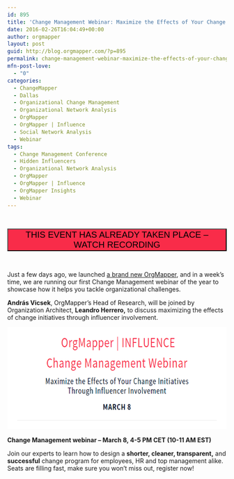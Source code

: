 ```yaml
---
id: 895
title: 'Change Management Webinar: Maximize the Effects of Your Change Initiatives Through Influencer Involvement'
date: 2016-02-26T16:04:49+00:00
author: orgmapper
layout: post
guid: http://blog.orgmapper.com/?p=895
permalink: change-management-webinar-maximize-the-effects-of-your-change-initiatives-through-influencer-involvement/
mfn-post-love:
  - "0"
categories:
  - ChangeMapper
  - Dallas
  - Organizational Change Management
  - Organizational Network Analysis
  - OrgMapper
  - OrgMapper | Influence
  - Social Network Analysis
  - Webinar
tags:
  - Change Management Conference
  - Hidden Influencers
  - Organizational Network Analysis
  - OrgMapper
  - OrgMapper | Influence
  - OrgMapper Insights
  - Webinar
---
```

&nbsp;

<p style="text-align: center;">
  <a href="http://blog.orgmapper.com/2016/03/09/maximize-the-effects-of-your-change-initiatives-through-influencer-involvement-webinar-key-learnings/" target="_blank" rel="noopener noreferrer"><button style="background-color: #f92c49;" type="button"><span style="font-size: 20px;">THIS EVENT HAS ALREADY TAKEN PLACE &#8211; WATCH RECORDING</span></button></a>
</p>

&nbsp;

Just a few days ago, we launched <a href="http://blog.orgmapper.com/2016/02/23/introducing-the-new-orgmapper/" target="_blank" rel="noopener noreferrer">a brand new OrgMapper</a>, and in a week&#8217;s time, we are running our first Change Management webinar of the year to showcase how it helps you tackle organizational challenges.
  
**András Vicsek**, OrgMapper&#8217;s Head of Research, will be joined by Organization Architect, **Leandro Herrero,** to discuss maximizing the effects of change initiatives through influencer involvement.

<p style="text-align: center;">
  <a href="http://orgmapper.com/orgmapper-influence-webinar-maximize-the-effects-of-your-change-management-initiatives-through-influencer-involvement/"><img class="wp-image-905 size-full alignleft" src="/images/2016/02/OrgMapper-change-management-webinar-March-8.png" alt="" width="664" height="234" /></a>
</p>

**Change Management webinar – March 8, 4-5 PM CET (10-11 AM EST)**

Join our experts to learn how to design a **shorter, cleaner, transparent,** and **successful** change program for employees, HR and top management alike. Seats are filling fast, make sure you won&#8217;t miss out, register now!